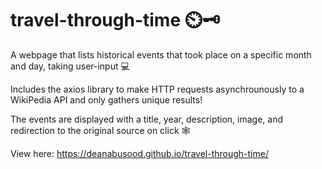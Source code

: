 # travel-through-time ⏲️🗝️

A webpage that lists historical events that took place on a specific month and day, taking user-input 💻

Includes the axios library to make HTTP requests asynchrounously to a WikiPedia API and only gathers unique results!

The events are displayed with a title, year, description, image, and redirection to the original source on click 🕸️

View here: https://deanabusood.github.io/travel-through-time/

